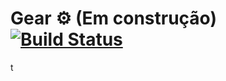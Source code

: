 # Gear :gear: (Em construção) [![Build Status](https://travis-ci.com/AndreM-Gomes/gear-project.svg?branch=master)](https://travis-ci.com/AndreM-Gomes/gear-project)
t